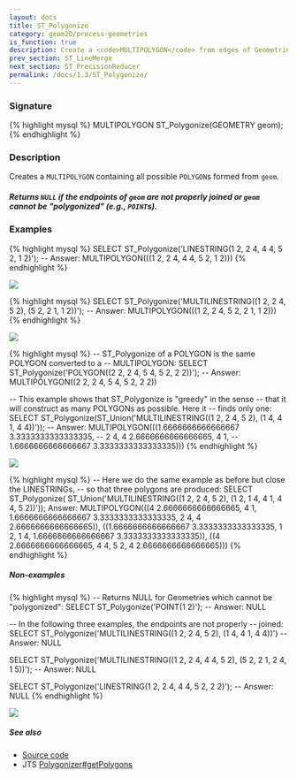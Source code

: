 ```yaml
---
layout: docs
title: ST_Polygonize
category: geom2D/process-geometries
is_function: true
description: Create a <code>MULTIPOLYGON</code> from edges of Geometries
prev_section: ST_LineMerge
next_section: ST_PrecisionReducer
permalink: /docs/1.3/ST_Polygonize/
---
```


### Signature

{% highlight mysql %}
MULTIPOLYGON ST_Polygonize(GEOMETRY geom);
{% endhighlight %}

### Description

Creates a `MULTIPOLYGON` containing all possible `POLYGON`s formed
from `geom`.

<div class="note info">
    <h5> Returns <code>NULL</code> if the endpoints of
    <code>geom</code> are not properly joined or <code>geom</code>
    cannot be "polygonized" (e.g., <code>POINT</code>s).</h5>
</div>

### Examples

{% highlight mysql %}
SELECT ST_Polygonize('LINESTRING(1 2, 2 4, 4 4, 5 2, 1 2)');
-- Answer: MULTIPOLYGON(((1 2, 2 4, 4 4, 5 2, 1 2)))
{% endhighlight %}

<img class="displayed" src="../ST_Polygonize_2.png"/>

{% highlight mysql %}
SELECT ST_Polygonize('MULTILINESTRING((1 2, 2 4, 5 2),
                                      (5 2, 2 1, 1 2))');
-- Answer: MULTIPOLYGON(((1 2, 2 4, 5 2, 2 1, 1 2)))
{% endhighlight %}

<img class="displayed" src="../ST_Polygonize_3.png"/>

{% highlight mysql %}
-- ST_Polygonize of a POLYGON is the same POLYGON converted to a
-- MULTIPOLYGON:
SELECT ST_Polygonize('POLYGON((2 2, 2 4, 5 4, 5 2, 2 2))');
-- Answer: MULTIPOLYGON((2 2, 2 4, 5 4, 5 2, 2 2))

-- This example shows that ST_Polygonize is "greedy" in the sense
-- that it will construct as many POLYGONs as possible. Here it
-- finds only one:
SELECT ST_Polygonize(ST_Union('MULTILINESTRING((1 2, 2 4, 5 2),
                                               (1 4, 4 1, 4 4))'));
-- Answer: MULTIPOLYGON(((1.6666666666666667 3.3333333333333335,
--                        2 4, 4 2.6666666666666665, 4 1,
--                        1.6666666666666667 3.3333333333333335)))
{% endhighlight %}

<img class="displayed" src="../ST_Polygonize_4.png"/>

{% highlight mysql %}
-- Here we do the same example as before but close the LINESTRINGs,
-- so that three polygons are produced:
SELECT ST_Polygonize(
            ST_Union('MULTILINESTRING((1 2, 2 4, 5 2),
                                      (1 2, 1 4, 4 1, 4 4, 5 2))'));
Answer: MULTIPOLYGON(((4 2.6666666666666665, 4 1,
                        1.6666666666666667 3.3333333333333335,
                        2 4, 4 2.6666666666666665)),
                      ((1.6666666666666667 3.3333333333333335,
                        1 2, 1 4,
                        1.6666666666666667 3.3333333333333335)),
                      ((4 2.6666666666666665,
                        4 4, 5 2,
                        4 2.6666666666666665)))
{% endhighlight %}

##### Non-examples

{% highlight mysql %}
-- Returns NULL for Geometries which cannot be "polygonized":
SELECT ST_Polygonize('POINT(1 2)');
-- Answer: NULL

-- In the following three examples, the endpoints are not properly
-- joined:
SELECT ST_Polygonize('MULTILINESTRING((1 2, 2 4, 5 2),
                                      (1 4, 4 1, 4 4))')
-- Answer: NULL

SELECT ST_Polygonize('MULTILINESTRING((1 2, 2 4, 4 4, 5 2),
                                      (5 2, 2 1, 2 4, 1 5))');
-- Answer: NULL

SELECT ST_Polygonize('LINESTRING(1 2, 2 4, 4 4, 5 2, 2 2)');
-- Answer: NULL
{% endhighlight %}

<img class="displayed" src="../ST_Polygonize_1.png"/>

##### See also

* <a href="https://github.com/orbisgis/h2gis/blob/master/h2spatial-ext/src/main/java/org/h2gis/h2spatialext/function/spatial/processing/ST_Polygonize.java" target="_blank">Source code</a>
* JTS [Polygonizer#getPolygons][jts]

[jts]: http://tsusiatsoftware.net/jts/javadoc/com/vividsolutions/jts/operation/polygonize/Polygonizer.html#getPolygons()
